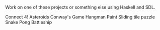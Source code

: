 Work on one of these projects or something else using Haskell and SDL.

Connect 4!
Asteroids
Conway's Game 
Hangman
Paint
Sliding tile puzzle
Snake
Pong
Battleship
